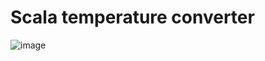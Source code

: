 # Scala temperature converter

![image](https://user-images.githubusercontent.com/111496194/185787564-6f92f04b-13df-4e35-abf0-8f953de499d7.png)
